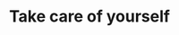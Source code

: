 ---
title: Take care of yourself
nav_order: 14
parent: Syllabus
is_anchor_child: true
anchor_url: take-care-of-yourself
---